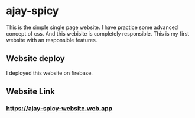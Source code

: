 # ajay-spicy
This is the simple single page website. I have practice some advanced concept of css. And this webisite is completely responsible. This is my first website with an responsible features. 
## Website deploy
I deployed this website on firebase.
## Website Link
### https://ajay-spicy-website.web.app
